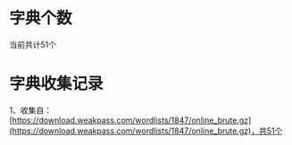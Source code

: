 # 字典个数
当前共计51个  

# 字典收集记录
1、收集自：[https://download.weakpass.com/wordlists/1847/online_brute.gz](https://download.weakpass.com/wordlists/1847/online_brute.gz)，共51个  
